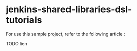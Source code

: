 # jenkins-shared-libraries-dsl-tutorials

For use this sample project, refer to the following article : 

TODO lien 